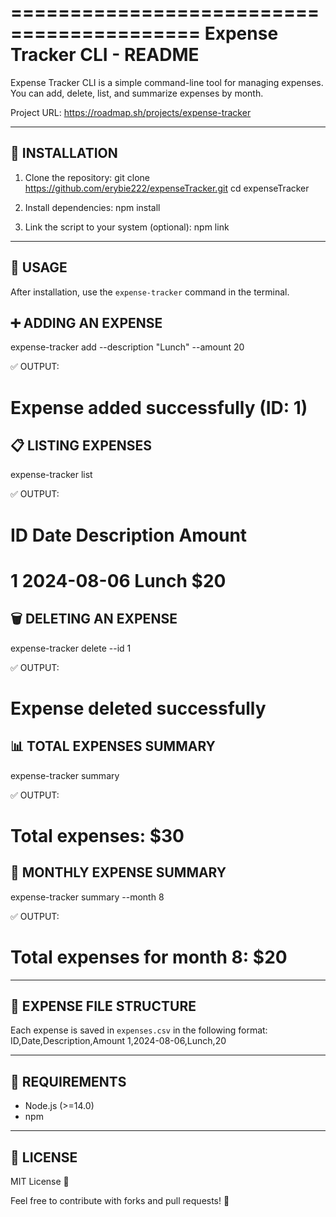 
==========================================
        Expense Tracker CLI - README
==========================================

Expense Tracker CLI is a simple command-line tool for managing expenses.
You can add, delete, list, and summarize expenses by month.

Project URL: https://roadmap.sh/projects/expense-tracker

------------------------------------------
📌 INSTALLATION
------------------------------------------

1. Clone the repository:
   git clone https://github.com/erybie222/expenseTracker.git
   cd expenseTracker

2. Install dependencies:
   npm install

3. Link the script to your system (optional):
   npm link

------------------------------------------
📌 USAGE
------------------------------------------

After installation, use the `expense-tracker` command in the terminal.

➕ ADDING AN EXPENSE
---------------------
expense-tracker add --description "Lunch" --amount 20

✅ OUTPUT:
# Expense added successfully (ID: 1)

📋 LISTING EXPENSES
---------------------
expense-tracker list

✅ OUTPUT:
# ID  Date       Description  Amount
# 1   2024-08-06  Lunch        $20

🗑 DELETING AN EXPENSE
-----------------------
expense-tracker delete --id 1

✅ OUTPUT:
# Expense deleted successfully

📊 TOTAL EXPENSES SUMMARY
--------------------------
expense-tracker summary

✅ OUTPUT:
# Total expenses: $30

📆 MONTHLY EXPENSE SUMMARY
--------------------------
expense-tracker summary --month 8

✅ OUTPUT:
# Total expenses for month 8: $20

------------------------------------------
📌 EXPENSE FILE STRUCTURE
------------------------------------------

Each expense is saved in `expenses.csv` in the following format:
ID,Date,Description,Amount
1,2024-08-06,Lunch,20

------------------------------------------
📌 REQUIREMENTS
------------------------------------------

- Node.js (>=14.0)
- npm

------------------------------------------
📌 LICENSE
------------------------------------------

MIT License 📜

Feel free to contribute with forks and pull requests! 🚀

